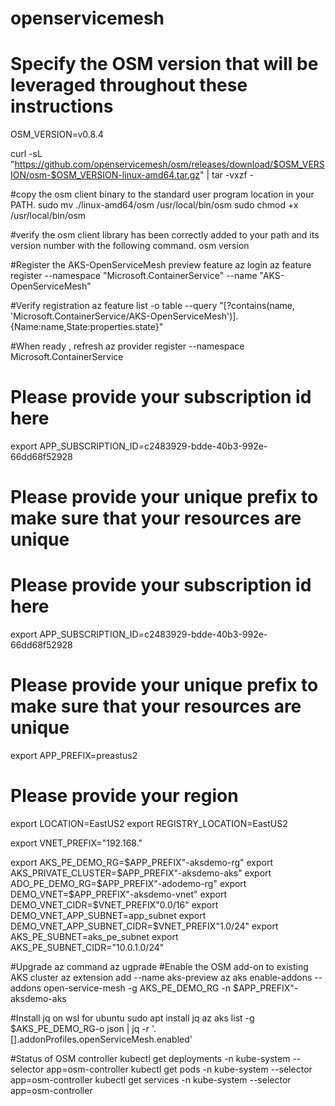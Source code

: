 # openservicemesh

# Specify the OSM version that will be leveraged throughout these instructions
OSM_VERSION=v0.8.4

curl -sL "https://github.com/openservicemesh/osm/releases/download/$OSM_VERSION/osm-$OSM_VERSION-linux-amd64.tar.gz" | tar -vxzf -

#copy the osm client binary to the standard user program location in your PATH.
sudo mv ./linux-amd64/osm /usr/local/bin/osm
sudo chmod +x /usr/local/bin/osm

#verify the osm client library has been correctly added to your path and its version number with the following command.
osm version

#Register the AKS-OpenServiceMesh preview feature
az login
az feature register --namespace "Microsoft.ContainerService" --name "AKS-OpenServiceMesh"

#Verify registration
az feature list -o table --query "[?contains(name, 'Microsoft.ContainerService/AKS-OpenServiceMesh')].{Name:name,State:properties.state}"

#When ready , refresh
az provider register --namespace Microsoft.ContainerService


# Please provide your subscription id here
export APP_SUBSCRIPTION_ID=c2483929-bdde-40b3-992e-66dd68f52928
# Please provide your unique prefix to make sure that your resources are unique


# Please provide your subscription id here
export APP_SUBSCRIPTION_ID=c2483929-bdde-40b3-992e-66dd68f52928
# Please provide your unique prefix to make sure that your resources are unique
export APP_PREFIX=preastus2
# Please provide your region
export LOCATION=EastUS2
export REGISTRY_LOCATION=EastUS2

export VNET_PREFIX="192.168."

export AKS_PE_DEMO_RG=$APP_PREFIX"-aksdemo-rg"
export AKS_PRIVATE_CLUSTER=$APP_PREFIX"-aksdemo-aks"
export ADO_PE_DEMO_RG=$APP_PREFIX"-adodemo-rg"
export DEMO_VNET=$APP_PREFIX"-aksdemo-vnet"
export DEMO_VNET_CIDR=$VNET_PREFIX"0.0/16"
export DEMO_VNET_APP_SUBNET=app_subnet
export DEMO_VNET_APP_SUBNET_CIDR=$VNET_PREFIX"1.0/24"
export AKS_PE_SUBNET=aks_pe_subnet
export AKS_PE_SUBNET_CIDR="10.0.1.0/24"

#Upgrade az command
az ugprade 
#Enable the OSM add-on to existing AKS cluster
az extension add --name aks-preview
az aks enable-addons --addons open-service-mesh -g AKS_PE_DEMO_RG -n $APP_PREFIX"-aksdemo-aks

#Install jq on wsl for ubuntu 
sudo apt install jq
az aks list -g $AKS_PE_DEMO_RG-o json | jq -r '.[].addonProfiles.openServiceMesh.enabled'

#Status of OSM controller
kubectl get deployments -n kube-system --selector app=osm-controller
kubectl get pods -n kube-system --selector app=osm-controller
kubectl get services -n kube-system --selector app=osm-controller



